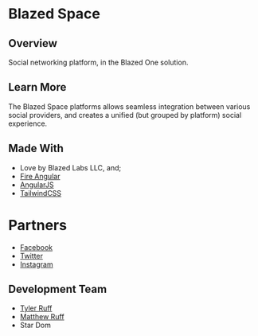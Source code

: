 # Blazed Space
## Overview
Social networking platform, in the Blazed One solution.

## Learn More
The Blazed Space platforms allows seamless integration between various social providers, and creates a unified (but grouped by platform) social experience. 

## Made With
- Love by Blazed Labs LLC, and;
- [Fire Angular](https://github.com/blazed-space/fire-angular)
- [AngularJS](https://angular.io/)
- [TailwindCSS](https://tailwindcss.com/)

# Partners
- [Facebook](https://facebook.com/)
- [Twitter](https://twitter.com/)
- [Instagram](https://instagram.com/)

## Development Team
- [Tyler Ruff](https://github.com/tyler-ruff)
- [Matthew Ruff](https://github.com/matt-ruff)
- Star Dom